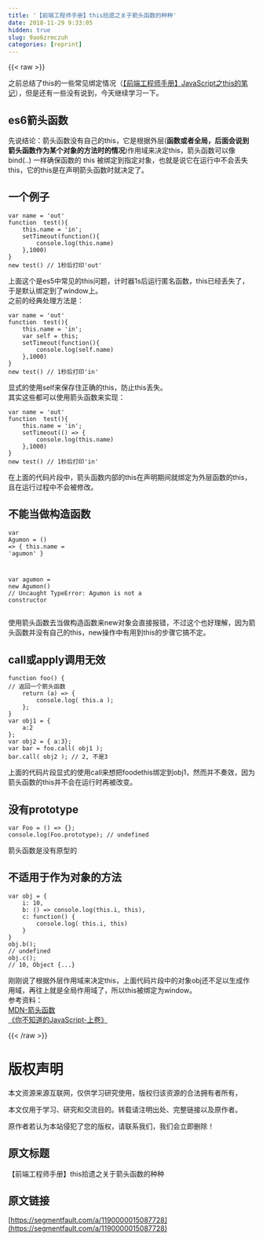 ```yaml
---
title: '【前端工程师手册】this拾遗之关于箭头函数的种种' 
date: 2018-11-29 9:33:05
hidden: true
slug: 9ao6zrmczuh
categories: [reprint]
---
```


{{< raw >}}

                    
<p>&#x4E4B;&#x524D;&#x603B;&#x7ED3;&#x4E86;this&#x7684;&#x4E00;&#x4E9B;&#x5E38;&#x89C1;&#x7ED1;&#x5B9A;&#x60C5;&#x51B5;&#xFF08;<a href="https://segmentfault.com/a/1190000015036284">&#x3010;&#x524D;&#x7AEF;&#x5DE5;&#x7A0B;&#x5E08;&#x624B;&#x518C;&#x3011;JavaScript&#x4E4B;this&#x7684;&#x7B14;&#x8BB0;</a>&#xFF09;&#xFF0C;&#x4F46;&#x662F;&#x8FD8;&#x6709;&#x4E00;&#x4E9B;&#x6CA1;&#x6709;&#x8BF4;&#x5230;&#xFF0C;&#x4ECA;&#x5929;&#x7EE7;&#x7EED;&#x5B66;&#x4E60;&#x4E00;&#x4E0B;&#x3002;</p>
<h2 id="articleHeader0">es6&#x7BAD;&#x5934;&#x51FD;&#x6570;</h2>
<p>&#x5148;&#x8BF4;&#x7ED3;&#x8BBA;&#xFF1A;&#x7BAD;&#x5934;&#x51FD;&#x6570;&#x6CA1;&#x6709;&#x81EA;&#x5DF1;&#x7684;this&#xFF0C;&#x5B83;&#x662F;&#x6839;&#x636E;&#x5916;&#x5C42;(<strong>&#x51FD;&#x6570;&#x6216;&#x8005;&#x5168;&#x5C40;&#xFF0C;&#x540E;&#x9762;&#x4F1A;&#x8BF4;&#x5230;&#x7BAD;&#x5934;&#x51FD;&#x6570;&#x4F5C;&#x4E3A;&#x67D0;&#x4E2A;&#x5BF9;&#x8C61;&#x7684;&#x65B9;&#x6CD5;&#x65F6;&#x7684;&#x60C5;&#x51B5;</strong>)&#x4F5C;&#x7528;&#x57DF;&#x6765;&#x51B3;&#x5B9A;this&#xFF0C;&#x7BAD;&#x5934;&#x51FD;&#x6570;&#x53EF;&#x4EE5;&#x50CF; bind(..) &#x4E00;&#x6837;&#x786E;&#x4FDD;&#x51FD;&#x6570;&#x7684; this &#x88AB;&#x7ED1;&#x5B9A;&#x5230;&#x6307;&#x5B9A;&#x5BF9;&#x8C61;&#xFF0C;&#x4E5F;&#x5C31;&#x662F;&#x8BF4;&#x5B83;&#x5728;&#x8FD0;&#x884C;&#x4E2D;&#x4E0D;&#x4F1A;&#x4E22;&#x5931;this&#xFF0C;&#x5B83;&#x7684;this&#x662F;&#x5728;&#x58F0;&#x660E;&#x7BAD;&#x5934;&#x51FD;&#x6570;&#x65F6;&#x5C31;&#x51B3;&#x5B9A;&#x4E86;&#x3002;</p>
<h2 id="articleHeader1">&#x4E00;&#x4E2A;&#x4F8B;&#x5B50;</h2>
<div class="widget-codetool" style="display:none;">
      <div class="widget-codetool--inner">
      <span class="selectCode code-tool" data-toggle="tooltip" data-placement="top" title="" data-original-title="&#x5168;&#x9009;"></span>
      <span type="button" class="copyCode code-tool" data-toggle="tooltip" data-placement="top" data-clipboard-text="var name = &apos;out&apos;
function  test(){
    this.name = &apos;in&apos;;
    setTimeout(function(){
        console.log(this.name)
    },1000)
}
new test() // 1&#x79D2;&#x540E;&#x6253;&#x5370;&apos;out&apos;" title="" data-original-title="&#x590D;&#x5236;"></span>
      <span type="button" class="saveToNote code-tool" data-toggle="tooltip" data-placement="top" title="" data-original-title="&#x653E;&#x8FDB;&#x7B14;&#x8BB0;"></span>
      </div>
      </div><pre class="hljs javascript"><code><span class="hljs-keyword">var</span> name = <span class="hljs-string">&apos;out&apos;</span>
<span class="hljs-function"><span class="hljs-keyword">function</span>  <span class="hljs-title">test</span>(<span class="hljs-params"></span>)</span>{
    <span class="hljs-keyword">this</span>.name = <span class="hljs-string">&apos;in&apos;</span>;
    setTimeout(<span class="hljs-function"><span class="hljs-keyword">function</span>(<span class="hljs-params"></span>)</span>{
        <span class="hljs-built_in">console</span>.log(<span class="hljs-keyword">this</span>.name)
    },<span class="hljs-number">1000</span>)
}
<span class="hljs-keyword">new</span> test() <span class="hljs-comment">// 1&#x79D2;&#x540E;&#x6253;&#x5370;&apos;out&apos;</span></code></pre>
<p>&#x4E0A;&#x9762;&#x8FD9;&#x4E2A;&#x662F;es5&#x4E2D;&#x5E38;&#x89C1;&#x7684;this&#x95EE;&#x9898;&#xFF0C;&#x8BA1;&#x65F6;&#x5668;1s&#x540E;&#x8FD0;&#x884C;&#x533F;&#x540D;&#x51FD;&#x6570;&#xFF0C;this&#x5DF2;&#x7ECF;&#x4E22;&#x5931;&#x4E86;&#xFF0C;&#x4E8E;&#x662F;&#x9ED8;&#x8BA4;&#x7ED1;&#x5B9A;&#x5230;&#x4E86;window&#x4E0A;&#x3002;<br>&#x4E4B;&#x524D;&#x7684;&#x7ECF;&#x5178;&#x5904;&#x7406;&#x65B9;&#x6CD5;&#x662F;&#xFF1A;</p>
<div class="widget-codetool" style="display:none;">
      <div class="widget-codetool--inner">
      <span class="selectCode code-tool" data-toggle="tooltip" data-placement="top" title="" data-original-title="&#x5168;&#x9009;"></span>
      <span type="button" class="copyCode code-tool" data-toggle="tooltip" data-placement="top" data-clipboard-text="var name = &apos;out&apos;
function  test(){
    this.name = &apos;in&apos;;
    var self = this;
    setTimeout(function(){
        console.log(self.name)
    },1000)
}
new test() // 1&#x79D2;&#x540E;&#x6253;&#x5370;&apos;in&apos;" title="" data-original-title="&#x590D;&#x5236;"></span>
      <span type="button" class="saveToNote code-tool" data-toggle="tooltip" data-placement="top" title="" data-original-title="&#x653E;&#x8FDB;&#x7B14;&#x8BB0;"></span>
      </div>
      </div><pre class="hljs javascript"><code><span class="hljs-keyword">var</span> name = <span class="hljs-string">&apos;out&apos;</span>
<span class="hljs-function"><span class="hljs-keyword">function</span>  <span class="hljs-title">test</span>(<span class="hljs-params"></span>)</span>{
    <span class="hljs-keyword">this</span>.name = <span class="hljs-string">&apos;in&apos;</span>;
    <span class="hljs-keyword">var</span> self = <span class="hljs-keyword">this</span>;
    setTimeout(<span class="hljs-function"><span class="hljs-keyword">function</span>(<span class="hljs-params"></span>)</span>{
        <span class="hljs-built_in">console</span>.log(self.name)
    },<span class="hljs-number">1000</span>)
}
<span class="hljs-keyword">new</span> test() <span class="hljs-comment">// 1&#x79D2;&#x540E;&#x6253;&#x5370;&apos;in&apos;</span></code></pre>
<p>&#x663E;&#x5F0F;&#x7684;&#x4F7F;&#x7528;self&#x6765;&#x4FDD;&#x5B58;&#x4F4F;&#x6B63;&#x786E;&#x7684;this&#xFF0C;&#x9632;&#x6B62;this&#x4E22;&#x5931;&#x3002;<br>&#x5176;&#x5B9E;&#x8FD9;&#x4E9B;&#x90FD;&#x53EF;&#x4EE5;&#x4F7F;&#x7528;&#x7BAD;&#x5934;&#x51FD;&#x6570;&#x6765;&#x5B9E;&#x73B0;&#xFF1A;</p>
<div class="widget-codetool" style="display:none;">
      <div class="widget-codetool--inner">
      <span class="selectCode code-tool" data-toggle="tooltip" data-placement="top" title="" data-original-title="&#x5168;&#x9009;"></span>
      <span type="button" class="copyCode code-tool" data-toggle="tooltip" data-placement="top" data-clipboard-text="var name = &apos;out&apos;
function  test(){
    this.name = &apos;in&apos;;
    setTimeout(() =&gt; {
        console.log(this.name)
    },1000)
}
new test() // 1&#x79D2;&#x540E;&#x6253;&#x5370;&apos;in&apos;" title="" data-original-title="&#x590D;&#x5236;"></span>
      <span type="button" class="saveToNote code-tool" data-toggle="tooltip" data-placement="top" title="" data-original-title="&#x653E;&#x8FDB;&#x7B14;&#x8BB0;"></span>
      </div>
      </div><pre class="hljs javascript"><code><span class="hljs-keyword">var</span> name = <span class="hljs-string">&apos;out&apos;</span>
<span class="hljs-function"><span class="hljs-keyword">function</span>  <span class="hljs-title">test</span>(<span class="hljs-params"></span>)</span>{
    <span class="hljs-keyword">this</span>.name = <span class="hljs-string">&apos;in&apos;</span>;
    setTimeout(<span class="hljs-function"><span class="hljs-params">()</span> =&gt;</span> {
        <span class="hljs-built_in">console</span>.log(<span class="hljs-keyword">this</span>.name)
    },<span class="hljs-number">1000</span>)
}
<span class="hljs-keyword">new</span> test() <span class="hljs-comment">// 1&#x79D2;&#x540E;&#x6253;&#x5370;&apos;in&apos;</span></code></pre>
<p>&#x5728;&#x4E0A;&#x9762;&#x7684;&#x4EE3;&#x7801;&#x7247;&#x6BB5;&#x4E2D;&#xFF0C;&#x7BAD;&#x5934;&#x51FD;&#x6570;&#x5185;&#x90E8;&#x7684;this&#x5728;&#x58F0;&#x660E;&#x671F;&#x95F4;&#x5C31;&#x7ED1;&#x5B9A;&#x4E3A;&#x5916;&#x5C42;&#x51FD;&#x6570;&#x7684;this&#xFF0C;&#x4E14;&#x5728;&#x8FD0;&#x884C;&#x8FC7;&#x7A0B;&#x4E2D;&#x4E0D;&#x4F1A;&#x88AB;&#x4FEE;&#x6539;&#x3002;</p>
<h2 id="articleHeader2">&#x4E0D;&#x80FD;&#x5F53;&#x505A;&#x6784;&#x9020;&#x51FD;&#x6570;</h2>
<div class="widget-codetool" style="display:none;">
      <div class="widget-codetool--inner">
      <span class="selectCode code-tool" data-toggle="tooltip" data-placement="top" title="" data-original-title="&#x5168;&#x9009;"></span>
      <span type="button" class="copyCode code-tool" data-toggle="tooltip" data-placement="top" data-clipboard-text="var Agumon = () =&gt; {  this.name = &apos;agumon&apos; }

var agumon = new Agumon() // Uncaught TypeError: Agumon is not a constructor" title="" data-original-title="&#x590D;&#x5236;"></span>
      <span type="button" class="saveToNote code-tool" data-toggle="tooltip" data-placement="top" title="" data-original-title="&#x653E;&#x8FDB;&#x7B14;&#x8BB0;"></span>
      </div>
      </div><pre class="hljs javascript"><code><span class="hljs-keyword">var</span> Agumon = <span class="hljs-function"><span class="hljs-params">()</span> =&gt;</span> {  <span class="hljs-keyword">this</span>.name = <span class="hljs-string">&apos;agumon&apos;</span> }

<span class="hljs-keyword">var</span> agumon = <span class="hljs-keyword">new</span> Agumon() <span class="hljs-comment">// Uncaught TypeError: Agumon is not a constructor</span></code></pre>
<p>&#x4F7F;&#x7528;&#x7BAD;&#x5934;&#x51FD;&#x6570;&#x53BB;&#x5F53;&#x505A;&#x6784;&#x9020;&#x51FD;&#x6570;&#x6765;new&#x5BF9;&#x8C61;&#x4F1A;&#x76F4;&#x63A5;&#x62A5;&#x9519;&#xFF0C;&#x4E0D;&#x8FC7;&#x8FD9;&#x4E2A;&#x4E5F;&#x597D;&#x7406;&#x89E3;&#xFF0C;&#x56E0;&#x4E3A;&#x7BAD;&#x5934;&#x51FD;&#x6570;&#x5E76;&#x6CA1;&#x6709;&#x81EA;&#x5DF1;&#x7684;this&#xFF0C;new&#x64CD;&#x4F5C;&#x4E2D;&#x6709;&#x7528;&#x5230;this&#x7684;&#x6B65;&#x9AA4;&#x5B83;&#x641E;&#x4E0D;&#x5B9A;&#x3002;</p>
<h2 id="articleHeader3">call&#x6216;apply&#x8C03;&#x7528;&#x65E0;&#x6548;</h2>
<div class="widget-codetool" style="display:none;">
      <div class="widget-codetool--inner">
      <span class="selectCode code-tool" data-toggle="tooltip" data-placement="top" title="" data-original-title="&#x5168;&#x9009;"></span>
      <span type="button" class="copyCode code-tool" data-toggle="tooltip" data-placement="top" data-clipboard-text="function foo() {
// &#x8FD4;&#x56DE;&#x4E00;&#x4E2A;&#x7BAD;&#x5934;&#x51FD;&#x6570;
    return (a) =&gt; {
        console.log( this.a ); 
    };    
}
var obj1 = {
    a:2
};
var obj2 = { a:3};
var bar = foo.call( obj1 );
bar.call( obj2 ); // 2, &#x4E0D;&#x662F;3 " title="" data-original-title="&#x590D;&#x5236;"></span>
      <span type="button" class="saveToNote code-tool" data-toggle="tooltip" data-placement="top" title="" data-original-title="&#x653E;&#x8FDB;&#x7B14;&#x8BB0;"></span>
      </div>
      </div><pre class="hljs javascript"><code><span class="hljs-function"><span class="hljs-keyword">function</span> <span class="hljs-title">foo</span>(<span class="hljs-params"></span>) </span>{
<span class="hljs-comment">// &#x8FD4;&#x56DE;&#x4E00;&#x4E2A;&#x7BAD;&#x5934;&#x51FD;&#x6570;</span>
    <span class="hljs-keyword">return</span> <span class="hljs-function">(<span class="hljs-params">a</span>) =&gt;</span> {
        <span class="hljs-built_in">console</span>.log( <span class="hljs-keyword">this</span>.a ); 
    };    
}
<span class="hljs-keyword">var</span> obj1 = {
    <span class="hljs-attr">a</span>:<span class="hljs-number">2</span>
};
<span class="hljs-keyword">var</span> obj2 = { <span class="hljs-attr">a</span>:<span class="hljs-number">3</span>};
<span class="hljs-keyword">var</span> bar = foo.call( obj1 );
bar.call( obj2 ); <span class="hljs-comment">// 2, &#x4E0D;&#x662F;3 </span></code></pre>
<p>&#x4E0A;&#x9762;&#x7684;&#x4EE3;&#x7801;&#x7247;&#x6BB5;&#x663E;&#x5F0F;&#x7684;&#x4F7F;&#x7528;call&#x6765;&#x60F3;&#x628A;foodethis&#x7ED1;&#x5B9A;&#x5230;obj1&#xFF0C;&#x7136;&#x800C;&#x5E76;&#x4E0D;&#x594F;&#x6548;&#xFF0C;&#x56E0;&#x4E3A;&#x7BAD;&#x5934;&#x51FD;&#x6570;&#x7684;this&#x5E76;&#x4E0D;&#x4F1A;&#x5728;&#x8FD0;&#x884C;&#x65F6;&#x518D;&#x88AB;&#x6539;&#x53D8;&#x3002;</p>
<h2 id="articleHeader4">&#x6CA1;&#x6709;prototype</h2>
<div class="widget-codetool" style="display:none;">
      <div class="widget-codetool--inner">
      <span class="selectCode code-tool" data-toggle="tooltip" data-placement="top" title="" data-original-title="&#x5168;&#x9009;"></span>
      <span type="button" class="copyCode code-tool" data-toggle="tooltip" data-placement="top" data-clipboard-text="var Foo = () =&gt; {};
console.log(Foo.prototype); // undefined" title="" data-original-title="&#x590D;&#x5236;"></span>
      <span type="button" class="saveToNote code-tool" data-toggle="tooltip" data-placement="top" title="" data-original-title="&#x653E;&#x8FDB;&#x7B14;&#x8BB0;"></span>
      </div>
      </div><pre class="hljs coffeescript"><code>var Foo = <span class="hljs-function"><span class="hljs-params">()</span> =&gt;</span> {};
<span class="hljs-built_in">console</span>.log(Foo.prototype); <span class="hljs-regexp">//</span> <span class="hljs-literal">undefined</span></code></pre>
<p>&#x7BAD;&#x5934;&#x51FD;&#x6570;&#x662F;&#x6CA1;&#x6709;&#x539F;&#x578B;&#x7684;</p>
<h2 id="articleHeader5">&#x4E0D;&#x9002;&#x7528;&#x4E8E;&#x4F5C;&#x4E3A;&#x5BF9;&#x8C61;&#x7684;&#x65B9;&#x6CD5;</h2>
<div class="widget-codetool" style="display:none;">
      <div class="widget-codetool--inner">
      <span class="selectCode code-tool" data-toggle="tooltip" data-placement="top" title="" data-original-title="&#x5168;&#x9009;"></span>
      <span type="button" class="copyCode code-tool" data-toggle="tooltip" data-placement="top" data-clipboard-text="var obj = {
    i: 10,
    b: () =&gt; console.log(this.i, this),
    c: function() {
        console.log( this.i, this)
    }
}
obj.b(); 
// undefined
obj.c(); 
// 10, Object {...}" title="" data-original-title="&#x590D;&#x5236;"></span>
      <span type="button" class="saveToNote code-tool" data-toggle="tooltip" data-placement="top" title="" data-original-title="&#x653E;&#x8FDB;&#x7B14;&#x8BB0;"></span>
      </div>
      </div><pre class="hljs javascript"><code><span class="hljs-keyword">var</span> obj = {
    <span class="hljs-attr">i</span>: <span class="hljs-number">10</span>,
    <span class="hljs-attr">b</span>: <span class="hljs-function"><span class="hljs-params">()</span> =&gt;</span> <span class="hljs-built_in">console</span>.log(<span class="hljs-keyword">this</span>.i, <span class="hljs-keyword">this</span>),
    <span class="hljs-attr">c</span>: <span class="hljs-function"><span class="hljs-keyword">function</span>(<span class="hljs-params"></span>) </span>{
        <span class="hljs-built_in">console</span>.log( <span class="hljs-keyword">this</span>.i, <span class="hljs-keyword">this</span>)
    }
}
obj.b(); 
<span class="hljs-comment">// undefined</span>
obj.c(); 
<span class="hljs-comment">// 10, Object {...}</span></code></pre>
<p>&#x521A;&#x521A;&#x8BF4;&#x4E86;&#x6839;&#x636E;&#x5916;&#x5C42;&#x4F5C;&#x7528;&#x57DF;&#x6765;&#x51B3;&#x5B9A;this&#xFF0C;&#x4E0A;&#x9762;&#x4EE3;&#x7801;&#x7247;&#x6BB5;&#x4E2D;&#x7684;&#x5BF9;&#x8C61;obj&#x8FD8;&#x4E0D;&#x8DB3;&#x4EE5;&#x751F;&#x6210;&#x4F5C;&#x7528;&#x57DF;&#xFF0C;&#x518D;&#x5F80;&#x4E0A;&#x5C31;&#x662F;&#x5168;&#x5C40;&#x4F5C;&#x7528;&#x57DF;&#x4E86;&#xFF0C;&#x6240;&#x4EE5;this&#x88AB;&#x7ED1;&#x5B9A;&#x4E3A;window&#x3002;<br>&#x53C2;&#x8003;&#x8D44;&#x6599;&#xFF1A;<br><a href="https://developer.mozilla.org/zh-CN/docs/Web/JavaScript/Reference/Functions/Arrow_functions" rel="nofollow noreferrer" target="_blank">MDN-&#x7BAD;&#x5934;&#x51FD;&#x6570;</a><br><a href="https://book.douban.com/subject/26351021/" rel="nofollow noreferrer" target="_blank">&#x300A;&#x4F60;&#x4E0D;&#x77E5;&#x9053;&#x7684;JavaScript-&#x4E0A;&#x5377;&#x300B;</a></p>

                
{{< /raw >}}

# 版权声明
本文资源来源互联网，仅供学习研究使用，版权归该资源的合法拥有者所有，

本文仅用于学习、研究和交流目的。转载请注明出处、完整链接以及原作者。

原作者若认为本站侵犯了您的版权，请联系我们，我们会立即删除！

## 原文标题
【前端工程师手册】this拾遗之关于箭头函数的种种

## 原文链接
[https://segmentfault.com/a/1190000015087728](https://segmentfault.com/a/1190000015087728)

